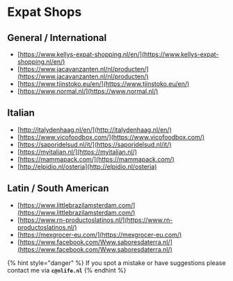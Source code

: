 # Expat Shops

## General / International

* [https://www.kellys-expat-shopping.nl/en/](https://www.kellys-expat-shopping.nl/en/)
* [https://www.jacavanzanten.nl/nl/producten/](https://www.jacavanzanten.nl/nl/producten/)
* [https://www.tjinstoko.eu/en/](https://www.tjinstoko.eu/en/)
* [https://www.normal.nl/](https://www.normal.nl/)

## Italian

* [http://italydenhaag.nl/en/](http://italydenhaag.nl/en/)
* [https://www.vicofoodbox.com/](https://www.vicofoodbox.com/)
* [https://saporidelsud.nl/it/](https://saporidelsud.nl/it/)
* [https://myitalian.nl/](https://myitalian.nl/)
* [https://mammapack.com/](https://mammapack.com/)
* [http://elpidio.nl/osteria](http://elpidio.nl/osteria)

## Latin / South American

* [https://www.littlebrazilamsterdam.com/](https://www.littlebrazilamsterdam.com/)
* [https://www.rn-productoslatinos.nl/](https://www.rn-productoslatinos.nl/)
* [https://mexgrocer-eu.com/](https://mexgrocer-eu.com/)
* [https://www.facebook.com/Www.saboresdaterra.nl/](https://www.facebook.com/Www.saboresdaterra.nl/)

{% hint style="danger" %}
If you spot a mistake or have suggestions please contact me via **`c@nlife.nl`**
{% endhint %}



